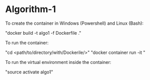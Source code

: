 # Algorithm-1
To create the container in Windows (Powershell) and Linux (Bash):

  "docker build -t algo1 -f Dockerfile ."

To run the container: 

  "cd <path/to/directory/with/Dockerile/>"
  "docker container run -it <container id hash>"


To run the virtual environment inside the container:

  "source activate algo1"

